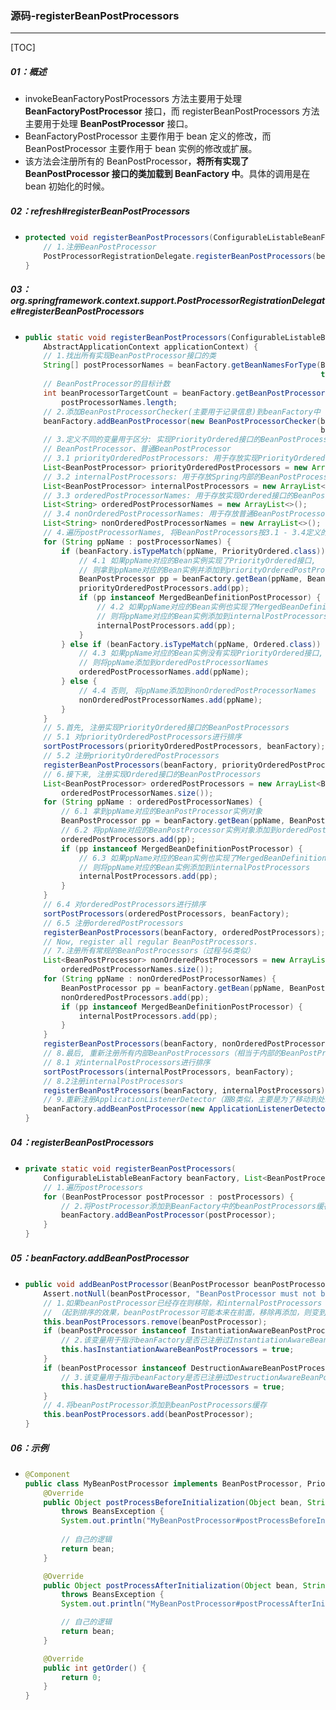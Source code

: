 ### 源码-registerBeanPostProcessors

------

[TOC]

##### 01：概述

- invokeBeanFactoryPostProcessors 方法主要用于处理 **BeanFactoryPostProcessor** 接口，而 registerBeanPostProcessors 方法主要用于处理 **BeanPostProcessor** 接口。
- BeanFactoryPostProcessor 主要作用于 bean 定义的修改，而 BeanPostProcessor 主要作用于 bean 实例的修改或扩展。
- 该方法会注册所有的 BeanPostProcessor，**将所有实现了 BeanPostProcessor 接口的类加载到 BeanFactory 中**。具体的调用是在 bean 初始化的时候。

##### 02：refresh#registerBeanPostProcessors

- ```java
  protected void registerBeanPostProcessors(ConfigurableListableBeanFactory beanFactory) {
      // 1.注册BeanPostProcessor
      PostProcessorRegistrationDelegate.registerBeanPostProcessors(beanFactory, this);
  }
  ```

##### 03：org.springframework.context.support.PostProcessorRegistrationDelegate#registerBeanPostProcessors

- ```java
  public static void registerBeanPostProcessors(ConfigurableListableBeanFactory beanFactory,
      AbstractApplicationContext applicationContext) {
      // 1.找出所有实现BeanPostProcessor接口的类
      String[] postProcessorNames = beanFactory.getBeanNamesForType(BeanPostProcessor.class,
                                                                    true, false);
      // BeanPostProcessor的目标计数
      int beanProcessorTargetCount = beanFactory.getBeanPostProcessorCount() + 1 + 
          postProcessorNames.length;
      // 2.添加BeanPostProcessorChecker(主要用于记录信息)到beanFactory中
      beanFactory.addBeanPostProcessor(new BeanPostProcessorChecker(beanFactory, 
                                                                    beanProcessorTargetCount));
      // 3.定义不同的变量用于区分: 实现PriorityOrdered接口的BeanPostProcessor、实现Ordered接口的
      // BeanPostProcessor、普通BeanPostProcessor
      // 3.1 priorityOrderedPostProcessors: 用于存放实现PriorityOrdered接口的BeanPostProcessor
      List<BeanPostProcessor> priorityOrderedPostProcessors = new ArrayList<>();
      // 3.2 internalPostProcessors: 用于存放Spring内部的BeanPostProcessor
      List<BeanPostProcessor> internalPostProcessors = new ArrayList<>();
      // 3.3 orderedPostProcessorNames: 用于存放实现Ordered接口的BeanPostProcessor的beanName
      List<String> orderedPostProcessorNames = new ArrayList<>();
      // 3.4 nonOrderedPostProcessorNames: 用于存放普通BeanPostProcessor的beanName
      List<String> nonOrderedPostProcessorNames = new ArrayList<>();
      // 4.遍历postProcessorNames, 将BeanPostProcessors按3.1 - 3.4定义的变量区分开
      for (String ppName : postProcessorNames) {
          if (beanFactory.isTypeMatch(ppName, PriorityOrdered.class)) {
              // 4.1 如果ppName对应的Bean实例实现了PriorityOrdered接口, 
              // 则拿到ppName对应的Bean实例并添加到priorityOrderedPostProcessors
              BeanPostProcessor pp = beanFactory.getBean(ppName, BeanPostProcessor.class);
              priorityOrderedPostProcessors.add(pp);
              if (pp instanceof MergedBeanDefinitionPostProcessor) {
                  // 4.2 如果ppName对应的Bean实例也实现了MergedBeanDefinitionPostProcessor接口,
                  // 则将ppName对应的Bean实例添加到internalPostProcessors
                  internalPostProcessors.add(pp);
              }
          } else if (beanFactory.isTypeMatch(ppName, Ordered.class)) {
              // 4.3 如果ppName对应的Bean实例没有实现PriorityOrdered接口, 但是实现了Ordered接口,
              // 则将ppName添加到orderedPostProcessorNames
              orderedPostProcessorNames.add(ppName);
          } else {
              // 4.4 否则, 将ppName添加到nonOrderedPostProcessorNames
              nonOrderedPostProcessorNames.add(ppName);
          }
      }
      // 5.首先, 注册实现PriorityOrdered接口的BeanPostProcessors
      // 5.1 对priorityOrderedPostProcessors进行排序
      sortPostProcessors(priorityOrderedPostProcessors, beanFactory);
      // 5.2 注册priorityOrderedPostProcessors
      registerBeanPostProcessors(beanFactory, priorityOrderedPostProcessors);
      // 6.接下来, 注册实现Ordered接口的BeanPostProcessors
      List<BeanPostProcessor> orderedPostProcessors = new ArrayList<BeanPostProcessor>(
          orderedPostProcessorNames.size());
      for (String ppName : orderedPostProcessorNames) {
          // 6.1 拿到ppName对应的BeanPostProcessor实例对象
          BeanPostProcessor pp = beanFactory.getBean(ppName, BeanPostProcessor.class);
          // 6.2 将ppName对应的BeanPostProcessor实例对象添加到orderedPostProcessors, 准备执行注册
          orderedPostProcessors.add(pp);
          if (pp instanceof MergedBeanDefinitionPostProcessor) {
              // 6.3 如果ppName对应的Bean实例也实现了MergedBeanDefinitionPostProcessor接口,
              // 则将ppName对应的Bean实例添加到internalPostProcessors
              internalPostProcessors.add(pp);
          }
      }
      // 6.4 对orderedPostProcessors进行排序
      sortPostProcessors(orderedPostProcessors, beanFactory);
      // 6.5 注册orderedPostProcessors
      registerBeanPostProcessors(beanFactory, orderedPostProcessors);
      // Now, register all regular BeanPostProcessors.
      // 7.注册所有常规的BeanPostProcessors（过程与6类似）
      List<BeanPostProcessor> nonOrderedPostProcessors = new ArrayList<BeanPostProcessor>(
          orderedPostProcessorNames.size());
      for (String ppName : nonOrderedPostProcessorNames) {
          BeanPostProcessor pp = beanFactory.getBean(ppName, BeanPostProcessor.class);
          nonOrderedPostProcessors.add(pp);
          if (pp instanceof MergedBeanDefinitionPostProcessor) {
              internalPostProcessors.add(pp);
          }
      }
      registerBeanPostProcessors(beanFactory, nonOrderedPostProcessors);
      // 8.最后, 重新注册所有内部BeanPostProcessors（相当于内部的BeanPostProcessor会被移到处理器链的末尾）
      // 8.1 对internalPostProcessors进行排序
      sortPostProcessors(internalPostProcessors, beanFactory);
      // 8.2注册internalPostProcessors
      registerBeanPostProcessors(beanFactory, internalPostProcessors);
      // 9.重新注册ApplicationListenerDetector（跟8类似，主要是为了移动到处理器链的末尾）
      beanFactory.addBeanPostProcessor(new ApplicationListenerDetector(applicationContext));
  }
  ```

##### 04：registerBeanPostProcessors

- ```java
  private static void registerBeanPostProcessors(
      ConfigurableListableBeanFactory beanFactory, List<BeanPostProcessor> postProcessors) {
      // 1.遍历postProcessors
      for (BeanPostProcessor postProcessor : postProcessors) {
          // 2.将PostProcessor添加到BeanFactory中的beanPostProcessors缓存
          beanFactory.addBeanPostProcessor(postProcessor);
      }
  }
  ```

##### 05：beanFactory.addBeanPostProcessor

- ```java
  public void addBeanPostProcessor(BeanPostProcessor beanPostProcessor) {
      Assert.notNull(beanPostProcessor, "BeanPostProcessor must not be null");
      // 1.如果beanPostProcessor已经存在则移除，和internalPostProcessors 相呼应
      // （起到排序的效果，beanPostProcessor可能本来在前面，移除再添加，则变到最后面）
      this.beanPostProcessors.remove(beanPostProcessor);
      if (beanPostProcessor instanceof InstantiationAwareBeanPostProcessor) {
          // 2.该变量用于指示beanFactory是否已注册过InstantiationAwareBeanPostProcessors
          this.hasInstantiationAwareBeanPostProcessors = true;
      }
      if (beanPostProcessor instanceof DestructionAwareBeanPostProcessor) {
          // 3.该变量用于指示beanFactory是否已注册过DestructionAwareBeanPostProcessor
          this.hasDestructionAwareBeanPostProcessors = true;
      }
      // 4.将beanPostProcessor添加到beanPostProcessors缓存
      this.beanPostProcessors.add(beanPostProcessor);
  }
  ```

##### 06：示例

- ```java
  @Component
  public class MyBeanPostProcessor implements BeanPostProcessor, PriorityOrdered {
      @Override
      public Object postProcessBeforeInitialization(Object bean, String beanName)
          throws BeansException {
          System.out.println("MyBeanPostProcessor#postProcessBeforeInitialization");
          
          // 自己的逻辑
          return bean;
      }
  
      @Override
      public Object postProcessAfterInitialization(Object bean, String beanName) 
          throws BeansException {
          System.out.println("MyBeanPostProcessor#postProcessAfterInitialization");
  
          // 自己的逻辑
          return bean;
      }
  
      @Override
      public int getOrder() {
          return 0;
      }
  }
  ```

  